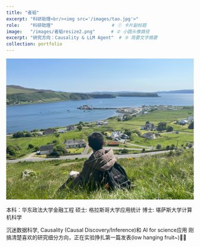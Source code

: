 ```yaml
---
title: "者韬"
excerpt: "科研助理<br/><img src='/images/tao.jpg'>"
role:    "科研助理"                      # ① 卡片副标题
image:   "/images/者韬resize2.png"      # ② 小圆头像路径
excerpt: "研究方向：Causality & LLM Agent"  # ③ 简要文字摘要
collection: portfolio
---
```


![Tao](/images/者韬2.jpg)

本科：华东政法大学金融工程
硕士: 格拉斯哥大学应用统计
博士: 堪萨斯大学计算机科学

沉迷数据科学, Causality (Causal Discovery/Inference)和 AI for science应用
刚搞清楚喜欢的研究细分方向，正在实验挣扎第一篇发表(low hanging fruit~)😵‍💫
